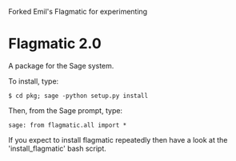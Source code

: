 
Forked Emil's Flagmatic for experimenting


Flagmatic 2.0
=============

A package for the Sage system.

To install, type:

    $ cd pkg; sage -python setup.py install

Then, from the Sage prompt, type:

    sage: from flagmatic.all import *

If you expect to install flagmatic repeatedly then have a look at the 'install_flagmatic' bash script.